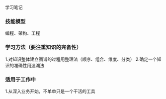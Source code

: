 学习笔记
### 技能模型
编程、架构、工程

### 学习方法（要注重知识的完备性）
1.对知识整体建立图谱的过程用整理法（顺序、组合、维度、分类）
2.确定一个知识的准确性用追溯法

### 适用于工作中
1.从深入业务开始，不单单只是一个干活的工具